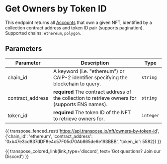 # Get Owners by Token ID

This endpoint returns all [Accounts](../models/nft_owner_model.md) that own a given NFT, identified by a collection contract address and token ID pair (supports pagination). Supported chains: `ethereum`, `polygon`.

## Parameters
| Parameter     | Description                                                                          | Type     | 
|---------------|--------------------------------------------------------------------------------------|----------|
| chain_id      | A keyword (i.e. "ethereum") or CAIP-2 identifier specifying the blockchain to query. | `string` | 
| contract_address | **required** The contract address of the collection to retrieve owners for (supports ENS names).    | `string` | 
| token_id | **required** The token ID of the NFT to retrieve owners for.    | `integer` | 

{{ transpose_fenced_rest('https://api.transpose.io/nft/owners-by-token-id', {'chain_id': 'ethereum', 'contract_address': '0xb47e3cd837dDF8e4c57F05d70Ab865de6e193BBB', 'token_id': 5582}) }}

{{ transpose_colored_link(link_type='discord', text='Got questions?  Join our Discord') }}
